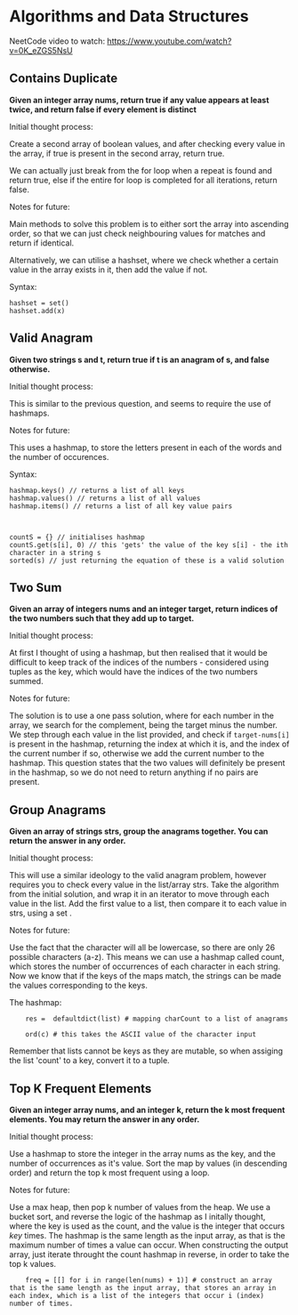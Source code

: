 # Algorithms and Data Structures

NeetCode video to watch: https://www.youtube.com/watch?v=0K_eZGS5NsU
## Contains Duplicate

**Given an integer array nums, return true if any value appears at least twice, and return false if every element is distinct**

Initial thought process:

Create a second array of boolean values, and after checking every value in the array, if true is present in the second array, return true.

We can actually just break from the for loop when a repeat is found and return true, else if the entire for loop is completed for all iterations, return false.

Notes for future:

Main methods to solve this problem is to either sort the array into ascending order, so that we can just check neighbouring values for matches and return if identical.

Alternatively, we can utilise a hashset, where we check whether a certain value in the array exists in it, then add the value if not.

Syntax:
```
hashset = set()
hashset.add(x)
```

## Valid Anagram 

**Given two strings s and t, return true if t is an anagram of s, and false otherwise.**

Initial thought process:

This is similar to the previous question, and seems to require the use of hashmaps.

Notes for future:

This uses a hashmap, to store the letters present in each of the words and the number of occurences. 


Syntax:
```
hashmap.keys() // returns a list of all keys
hashmap.values() // returns a list of all values
hashmap.items() // returns a list of all key value pairs



countS = {} // initialises hashmap
countS.get(s[i], 0) // this 'gets' the value of the key s[i] - the ith character in a string s
sorted(s) // just returning the equation of these is a valid solution

```

## Two Sum

**Given an array of integers nums and an integer target, return indices of the two numbers such that they add up to target.**

Initial thought process:

At first I thought of using a hashmap, but then realised that it would be difficult to keep track of the indices of the numbers - considered using tuples as the key, which would have the indices of the two numbers summed.


Notes for future:

The solution is to use a one pass solution, where for each number in the array, we search for the complement, being the target minus the number. We step through each value in the list provided, and check if `target-nums[i]` is present in the hashmap, returning the index at which it is, and the index of the current number if so, otherwise we add the current number to the hashmap. This question states that the two values will definitely be present in the hashmap, so we do not need to return anything if no pairs are present.


## Group Anagrams

**Given an array of strings strs, group the anagrams together. You can return the answer in any order.**

Initial thought process:

This will use a similar ideology to the valid anagram problem, however requires you to check every value in the list/array strs. Take the algorithm from the initial solution, and wrap it in an iterator to move through each value in the list. Add the first value to a list, then compare it to each value in strs, using a set .

Notes for future:

Use the fact that the character will all be lowercase, so there are only 26 possible characters (a-z). This means we can use a hashmap called count, which stores the number of occurrences of each character in each string. Now we know that if the keys of the maps match, the strings can be made the values corresponding to the keys.

The hashmap:

```
    res =  defaultdict(list) # mapping charCount to a list of anagrams

    ord(c) # this takes the ASCII value of the character input

```

Remember that lists cannot be keys as they are mutable, so when assiging the list 'count' to a key, convert it to a tuple.

## Top K Frequent Elements

**Given an integer array nums, and an integer k, return the k most frequent elements. You may return the answer in any order.**

Initial thought process:

Use a hashmap to store the integer in the array nums as the key, and the number of occurrences as it's value. Sort the map by values (in descending order) and return the top k most frequent using a loop.

Notes for future:

Use a max heap, then pop k number of values from the heap. We use a bucket sort, and reverse the logic of the hashmap as I initally thought, where the key is used as the count, and the value is the integer that occurs *key* times. The hashmap is the same length as the input array, as that is the maximum number of times a value can occur. When constructing the output array, just iterate throught the count hashmap in reverse, in order to take the top k values.

```
    freq = [[] for i in range(len(nums) + 1)] # construct an array that is the same length as the input array, that stores an array in each index, which is a list of the integers that occur i (index) number of times.

```





